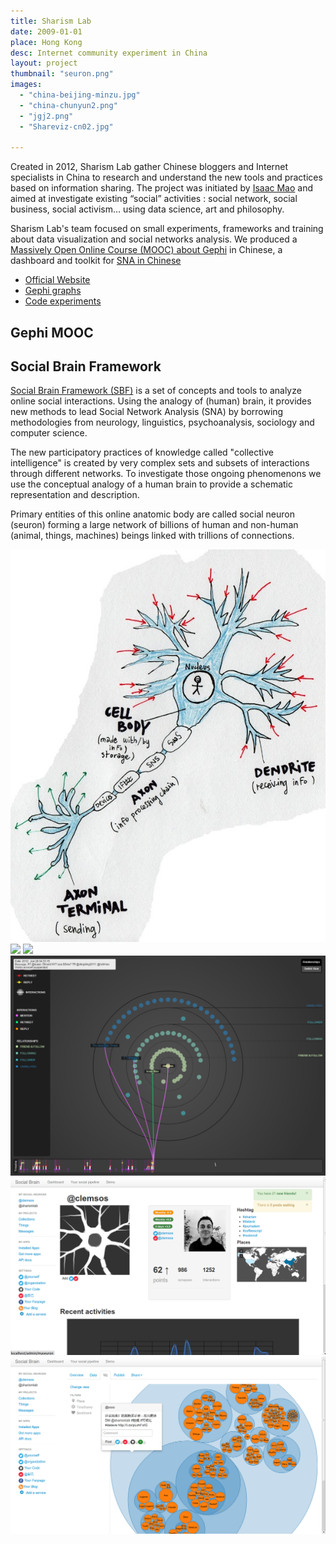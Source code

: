 ```yaml
---
title: Sharism Lab
date: 2009-01-01
place: Hong Kong
desc: Internet community experiment in China
layout: project
thumbnail: "seuron.png"
images:
  - "china-beijing-minzu.jpg"
  - "china-chunyun2.png"
  - "jgj2.png"
  - "Shareviz-cn02.jpg"

---
```


Created in 2012, Sharism Lab gather Chinese bloggers and Internet specialists in China to research and understand the new tools and practices based on information sharing. The project was initiated by [Isaac Mao](http://isaacmao.com/) and aimed at investigate existing “social” activities : social network, social business, social activism… using data science, art and philosophy.

Sharism Lab's team focused on small experiments, frameworks and training about data visualization and social networks analysis. We produced a [Massively Open Online Course (MOOC) about Gephi](https://www.udemy.com/gephi/?locale=zh_CN) in Chinese, a dashboard and toolkit for [SNA in Chinese](https://github.com/sharismlab/social-brain-framework)

* [Official Website](http://sharismlab.com/)
* [Gephi graphs](http://sharismlab.com/pipeline/home/)
* [Code experiments](https://github.com/sharismlab)

## Gephi MOOC

## Social Brain Framework

[Social Brain Framework (SBF)](https://github.com/sharismlab/social-brain-framework) is a set of concepts and tools to analyze online social interactions. Using the analogy of (human) brain, it provides new methods to lead Social Network Analysis (SNA) by borrowing methodologies from neurology, linguistics, psychoanalysis, sociology and computer science.

The new participatory practices of knowledge called "collective intelligence" is created  by very complex sets and subsets of interactions through different networks. To investigate those ongoing phenomenons we use the conceptual analogy of a human brain to provide a schematic representation and description.

Primary entities of this online anatomic body are called social neuron (seuron) forming a large network of billions of human and non-human (animal, things, machines) beings linked with trillions of connections.

![](09seuron1-1.jpg)
![](01.png)
![](07.png)
![](08.png)
![](09_Profile_Analytics.png)
![](10_Viz_add_message.png)
